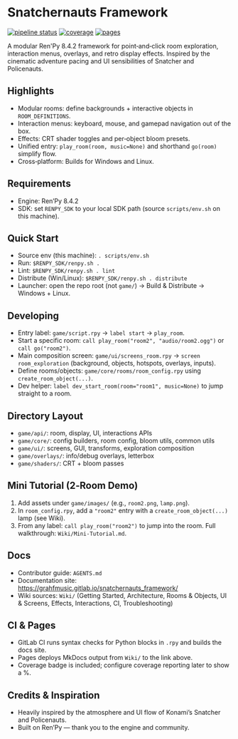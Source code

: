 # Snatchernauts Framework

[![pipeline status](https://gitlab.com/grahfmusic/snatchernauts_framework/badges/main/pipeline.svg)](https://gitlab.com/grahfmusic/snatchernauts_framework/-/commits/main)
[![coverage](https://gitlab.com/grahfmusic/snatchernauts_framework/badges/main/coverage.svg?job=test_framework)](https://gitlab.com/grahfmusic/snatchernauts_framework/-/pipelines)
[![pages](https://img.shields.io/badge/Pages-Live-brightgreen?logo=gitlab)](https://grahfmusic.gitlab.io/snatchernauts_framework/)

A modular Ren'Py 8.4.2 framework for point‑and‑click room exploration, interaction menus, overlays, and retro display effects. Inspired by the cinematic adventure pacing and UI sensibilities of Snatcher and Policenauts.

## Highlights
- Modular rooms: define backgrounds + interactive objects in `ROOM_DEFINITIONS`.
- Interaction menus: keyboard, mouse, and gamepad navigation out of the box.
- Effects: CRT shader toggles and per‑object bloom presets.
- Unified entry: `play_room(room, music=None)` and shorthand `go(room)` simplify flow.
- Cross‑platform: Builds for Windows and Linux.

## Requirements
- Engine: Ren’Py 8.4.2
- SDK: set `RENPY_SDK` to your local SDK path (source `scripts/env.sh` on this machine).

## Quick Start
- Source env (this machine): `. scripts/env.sh`
- Run: `$RENPY_SDK/renpy.sh .`
- Lint: `$RENPY_SDK/renpy.sh . lint`
- Distribute (Win/Linux): `$RENPY_SDK/renpy.sh . distribute`
- Launcher: open the repo root (not `game/`) → Build & Distribute → Windows + Linux.

## Developing
- Entry label: `game/script.rpy` → `label start` → `play_room`.
- Start a specific room: `call play_room("room2", "audio/room2.ogg")` or `call go("room2")`.
- Main composition screen: `game/ui/screens_room.rpy` → `screen room_exploration` (background, objects, hotspots, overlays, inputs).
- Define rooms/objects: `game/core/rooms/room_config.rpy` using `create_room_object(...)`.
- Dev helper: `label dev_start_room(room="room1", music=None)` to jump straight to a room.

## Directory Layout
- `game/api/`: room, display, UI, interactions APIs
- `game/core/`: config builders, room config, bloom utils, common utils
- `game/ui/`: screens, GUI, transforms, exploration composition
- `game/overlays/`: info/debug overlays, letterbox
- `game/shaders/`: CRT + bloom passes

## Mini Tutorial (2‑Room Demo)
1) Add assets under `game/images/` (e.g., `room2.png`, `lamp.png`).
2) In `room_config.rpy`, add a `"room2"` entry with a `create_room_object(...)` lamp (see Wiki).
3) From any label: `call play_room("room2")` to jump into the room.
Full walkthrough: `Wiki/Mini-Tutorial.md`.

## Docs
- Contributor guide: `AGENTS.md`
- Documentation site: https://grahfmusic.gitlab.io/snatchernauts_framework/
- Wiki sources: `Wiki/` (Getting Started, Architecture, Rooms & Objects, UI & Screens, Effects, Interactions, CI, Troubleshooting)

## CI & Pages
- GitLab CI runs syntax checks for Python blocks in `.rpy` and builds the docs site.
- Pages deploys MkDocs output from `Wiki/` to the link above.
- Coverage badge is included; configure coverage reporting later to show a %.

## Credits & Inspiration
- Heavily inspired by the atmosphere and UI flow of Konami’s Snatcher and Policenauts.
- Built on Ren’Py — thank you to the engine and community.
